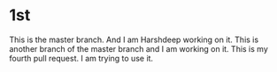 # 1st
This is the  master branch. And I am Harshdeep working on it.
This is another branch of the master branch and I am working on it.
This is my fourth pull request.
I am trying to use it.
